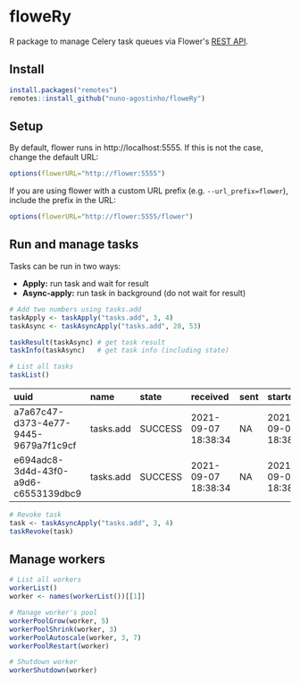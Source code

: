 # floweRy
R package to manage Celery task queues via Flower's
[REST API](https://flower.readthedocs.io/en/latest/api.html).

## Install

```R
install.packages("remotes")
remotes::install_github("nuno-agostinho/floweRy")
```

## Setup

By default, flower runs in http://localhost:5555. If this is not the case,
change the default URL:

```R
options(flowerURL="http://flower:5555")
```

If you are using flower with a custom URL prefix (e.g. `--url_prefix=flower`),
include the prefix in the URL:

```R
options(flowerURL="http://flower:5555/flower")
```

## Run and manage tasks

Tasks can be run in two ways:
- **Apply:** run task and wait for result
- **Async-apply:** run task in background (do not wait for result)

```R
# Add two numbers using tasks.add
taskApply <- taskApply("tasks.add", 3, 4)
taskAsync <- taskAsyncApply("tasks.add", 20, 53)

taskResult(taskAsync) # get task result
taskInfo(taskAsync)   # get task info (including state)

# List all tasks
taskList()
```

|uuid                                 |name      |state   |received            |sent |started             |rejected |succeeded           |failed |retried |revoked |args     |kwargs |eta |expires | retries|result |exception |timestamp           |   runtime|traceback |exchange |routing_key | clock|client |root                                 |root_id                              |parent |parent_id |children |worker              |
|:------------------------------------|:---------|:-------|:-------------------|:----|:-------------------|:--------|:-------------------|:------|:-------|:-------|:--------|:------|:---|:-------|-------:|:------|:---------|:-------------------|---------:|:---------|:--------|:-----------|-----:|:------|:------------------------------------|:------------------------------------|:------|:---------|:--------|:-------------------|
|a7a67c47-d373-4e77-9445-9679a7f1c9cf |tasks.add |SUCCESS |2021-09-07 18:38:34 |NA   |2021-09-07 18:38:34 |NA       |2021-09-07 18:38:34 |NA     |NA      |NA      |[20, 53] |{}     |NA  |NA      |       0|73     |NA        |2021-09-07 18:38:34 | 0.0015033|NA        |NA       |NA          |    16|NA     |a7a67c47-d373-4e77-9445-9679a7f1c9cf |a7a67c47-d373-4e77-9445-9679a7f1c9cf |NA     |NA        |NULL     |celery@2d5665fb19f4 |
|e694adc8-3d4d-43f0-a9d6-c6553139dbc9 |tasks.add |SUCCESS |2021-09-07 18:38:34 |NA   |2021-09-07 18:38:34 |NA       |2021-09-07 18:38:34 |NA     |NA      |NA      |[3, 4]   |{}     |NA  |NA      |       0|7      |NA        |2021-09-07 18:38:34 | 0.0049620|NA        |NA       |NA          |    13|NA     |e694adc8-3d4d-43f0-a9d6-c6553139dbc9 |e694adc8-3d4d-43f0-a9d6-c6553139dbc9 |NA     |NA        |NULL     |celery@2d5665fb19f4 |

```R
# Revoke task
task <- taskAsyncApply("tasks.add", 3, 4)
taskRevoke(task)
```

## Manage workers

```R
# List all workers
workerList()
worker <- names(workerList())[[1]]

# Manage worker's pool
workerPoolGrow(worker, 5)
workerPoolShrink(worker, 3)
workerPoolAutoscale(worker, 3, 7)
workerPoolRestart(worker)

# Shutdown worker
workerShutdown(worker)
```
